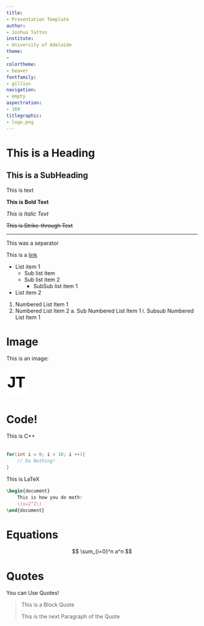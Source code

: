 ```yaml
---
title:
- Presentation Template
author:
- Joshua Tatton
institute:
- University of Adelaide
theme:
-
colortheme: 
- beaver
fontfamily:
- gillius
navigation:
- empty
aspectration:
- 169
titlegraphic:
- logo.png
---
```


# This is a Heading

## This is a SubHeading

This is text

**This is Bold Text**

*This is Italic Text*

~~This is Strike-through Text~~

---
This was a separator

This is a [link](https://joshtatton.xyz)

* List item 1
    * Sub list item
    * Sub list item 2
        * SubSub list item 1
* List item 2

1. Numbered List Item 1
2. Numbered List Item 2
    a. Sub Numbered List Item 1
        i. Subsub Numbered List Item 1

# Image

This is an image:

![Logo](logo.png)

# Code!

This is C++
```cpp

for(int i = 0; i < 10; i ++){
    // Do Nothing!
}

```
This is LaTeX
```latex
\begin{document}
    This is how you do math:
    \(x=2^2\)
\end{document}
```

# Equations

$$ \sum_{i=0}^n a^n  $$

# Quotes
You can Use Quotes!

>   This is a Block Quote
>
>   This is the next Paragraph of the Quote
